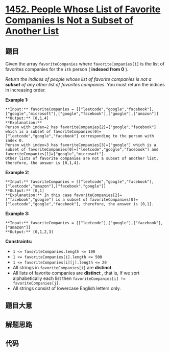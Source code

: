 # [1452. People Whose List of Favorite Companies Is Not a Subset of Another List](https://leetcode.com/problems/people-whose-list-of-favorite-companies-is-not-a-subset-of-another-list)

## 题目

Given the array `favoriteCompanies` where `favoriteCompanies[i]` is the list
of favorites companies for the `ith` person ( **indexed from 0** ).

_Return the indices of people whose list of favorite companies is not a
**subset** of any other list of favorites companies_. You must return the
indices in increasing order.



**Example 1:**

    
    
    **Input:** favoriteCompanies = [["leetcode","google","facebook"],["google","microsoft"],["google","facebook"],["google"],["amazon"]]
    **Output:** [0,1,4] 
    **Explanation:** 
    Person with index=2 has favoriteCompanies[2]=["google","facebook"] which is a subset of favoriteCompanies[0]=["leetcode","google","facebook"] corresponding to the person with index 0. 
    Person with index=3 has favoriteCompanies[3]=["google"] which is a subset of favoriteCompanies[0]=["leetcode","google","facebook"] and favoriteCompanies[1]=["google","microsoft"]. 
    Other lists of favorite companies are not a subset of another list, therefore, the answer is [0,1,4].
    

**Example 2:**

    
    
    **Input:** favoriteCompanies = [["leetcode","google","facebook"],["leetcode","amazon"],["facebook","google"]]
    **Output:** [0,1] 
    **Explanation:** In this case favoriteCompanies[2]=["facebook","google"] is a subset of favoriteCompanies[0]=["leetcode","google","facebook"], therefore, the answer is [0,1].
    

**Example 3:**

    
    
    **Input:** favoriteCompanies = [["leetcode"],["google"],["facebook"],["amazon"]]
    **Output:** [0,1,2,3]
    



**Constraints:**

  * `1 <= favoriteCompanies.length <= 100`
  * `1 <= favoriteCompanies[i].length <= 500`
  * `1 <= favoriteCompanies[i][j].length <= 20`
  * All strings in `favoriteCompanies[i]` are **distinct**.
  * All lists of favorite companies are **distinct** , that is, If we sort alphabetically each list then `favoriteCompanies[i] != favoriteCompanies[j].`
  * All strings consist of lowercase English letters only.


## 题目大意

## 解题思路

## 代码

```javascript

```

